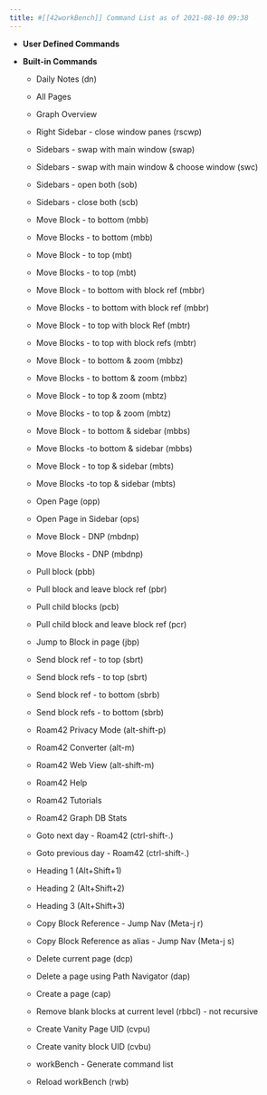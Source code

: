 ```yaml
---
title: #[[42workBench]] Command List as of 2021-08-10 09:38
---
```


- **User Defined Commands**

- **Built-in Commands**
	 - Daily Notes (dn)

	 - All Pages

	 - Graph Overview

	 - Right Sidebar - close window panes (rscwp)

	 - Sidebars - swap with main window (swap)

	 - Sidebars - swap with main window & choose window (swc)

	 - Sidebars - open both (sob)

	 - Sidebars - close both (scb)

	 - Move Block - to bottom (mbb)

	 - Move Blocks - to bottom (mbb)

	 - Move Block - to top (mbt)

	 - Move Blocks - to top (mbt)

	 - Move Block - to bottom with block ref (mbbr)

	 - Move Blocks - to bottom with block ref (mbbr)

	 - Move Block - to top with block Ref (mbtr)

	 - Move Blocks - to top with block refs (mbtr)

	 - Move Block - to bottom & zoom (mbbz)

	 - Move Blocks - to bottom & zoom (mbbz)

	 - Move Block - to top & zoom (mbtz)

	 - Move Blocks - to top & zoom (mbtz)

	 - Move Block - to bottom & sidebar (mbbs)

	 - Move Blocks -to bottom & sidebar (mbbs)

	 - Move Block - to top & sidebar (mbts)

	 - Move Blocks -to top & sidebar (mbts)

	 - Open Page (opp)

	 - Open Page in Sidebar (ops)

	 - Move Block - DNP (mbdnp)

	 - Move Blocks - DNP (mbdnp)

	 - Pull block (pbb)

	 - Pull block and leave block ref (pbr)

	 - Pull child blocks  (pcb)

	 - Pull child block and leave block ref (pcr)

	 - Jump to Block in page (jbp)

	 - Send block ref - to top (sbrt)

	 - Send block refs - to top (sbrt)

	 - Send block ref - to bottom (sbrb)

	 - Send block refs - to bottom (sbrb)

	 - Roam42 Privacy Mode (alt-shift-p)

	 - Roam42 Converter (alt-m)

	 - Roam42 Web View (alt-shift-m)

	 - Roam42 Help

	 - Roam42 Tutorials

	 - Roam42 Graph DB Stats

	 - Goto next day - Roam42 (ctrl-shift-.)

	 - Goto previous day - Roam42 (ctrl-shift-.)

	 - Heading 1 (Alt+Shift+1)

	 - Heading 2 (Alt+Shift+2)

	 - Heading 3 (Alt+Shift+3)

	 - Copy Block Reference - Jump Nav (Meta-j r)

	 - Copy Block Reference as alias - Jump Nav (Meta-j s)

	 - Delete current page (dcp)

	 - Delete a page using Path Navigator (dap)

	 - Create a page (cap)

	 - Remove blank blocks at current level (rbbcl) - not recursive

	 - Create Vanity Page UID (cvpu)

	 - Create vanity block UID (cvbu)

	 - workBench - Generate command list

	 - Reload workBench (rwb)
